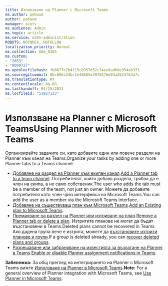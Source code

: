 ```yaml
---
title: Използване на Planner с Microsoft Teams
ms.author: pebaum
author: pebaum
manager: scotv
ms.audience: Admin
ms.topic: article
ms.service: o365-administration
ROBOTS: NOINDEX, NOFOLLOW
localization_priority: Normal
ms.collection: Adm_O365
ms.custom:
- "2653"
- "9000727"
ms.openlocfilehash: fb0677e7b4115cb957d32c74ee8ad6de954eb373
ms.sourcegitcommit: 8bc60ec34bc1e40685e3976576e04a2623f63a7c
ms.translationtype: MT
ms.contentlocale: bg-BG
ms.lasthandoff: 04/15/2021
ms.locfileid: "51827133"
---
```

# <a name="using-planner-with-microsoft-teams"></a><span data-ttu-id="5474c-102">Използване на Planner с Microsoft Teams</span><span class="sxs-lookup"><span data-stu-id="5474c-102">Using Planner with Microsoft Teams</span></span>

<span data-ttu-id="5474c-103">Организирайте задачите си, като добавите един или повече раздели на Planner към канал на Teams:</span><span class="sxs-lookup"><span data-stu-id="5474c-103">Organize your tasks by adding one or more Planner tabs to a Teams channel:</span></span> 

- <span data-ttu-id="5474c-104">[Добавяне на раздел на Planner към екипен канал](https://support.office.com/article/62798a9f-e8f7-4722-a700-27dd28a06ee0#bkmk_addaplannertabtoateamchannel).</span><span class="sxs-lookup"><span data-stu-id="5474c-104">[Add a Planner tab to a team channel](https://support.office.com/article/62798a9f-e8f7-4722-a700-27dd28a06ee0#bkmk_addaplannertabtoateamchannel).</span></span> <span data-ttu-id="5474c-105">Потребителят, който добавя раздела, трябва да е член на екипа, а не само собственик.</span><span class="sxs-lookup"><span data-stu-id="5474c-105">The user who adds the tab must be a member of the team, not just an owner.</span></span> <span data-ttu-id="5474c-106">Можете да добавите потребителя като член чрез интерфейса на Microsoft Teams.</span><span class="sxs-lookup"><span data-stu-id="5474c-106">You can add the user as a member via the Microsoft Teams interface.</span></span>
- <span data-ttu-id="5474c-107">[Добавяне на съществуващ план към Microsoft Teams](https://techcommunity.microsoft.com/t5/Planner-Blog/Bringing-a-Plan-into-Microsoft-Teams/ba-p/57463).</span><span class="sxs-lookup"><span data-stu-id="5474c-107">[Add an Existing plan to Microsoft Teams](https://techcommunity.microsoft.com/t5/Planner-Blog/Bringing-a-Plan-into-Microsoft-Teams/ba-p/57463).</span></span>
- <span data-ttu-id="5474c-108">[Премахване на раздел на Planner или изтриване на план](https://support.office.com/article/62798a9f-e8f7-4722-a700-27dd28a06ee0#bkmk_removeaplannertabordeleteaplan).</span><span class="sxs-lookup"><span data-stu-id="5474c-108">[Remove a Planner tab or delete a plan](https://support.office.com/article/62798a9f-e8f7-4722-a700-27dd28a06ee0#bkmk_removeaplannertabordeleteaplan).</span></span> <span data-ttu-id="5474c-109">Изтритите планове не могат да бъдат възстановени в Teams.</span><span class="sxs-lookup"><span data-stu-id="5474c-109">Deleted plans cannot be recovered in Teams.</span></span> <span data-ttu-id="5474c-110">Ако дадена група вече е изтрита, можете да [възстановите изтрити планове и групи](https://blogs.msdn.microsoft.com/brismith/2017/03/29/microsoft-planner-now-you-can-recover-deleted-plans-and-groups).</span><span class="sxs-lookup"><span data-stu-id="5474c-110">If a group is deleted already, you can [recover deleted plans and groups](https://blogs.msdn.microsoft.com/brismith/2017/03/29/microsoft-planner-now-you-can-recover-deleted-plans-and-groups).</span></span>
- <span data-ttu-id="5474c-111">[Разрешаване или забраняване на известията за възлагане на Planner в Teams](https://support.office.com/article/62798a9f-e8f7-4722-a700-27dd28a06ee0#bkmk_getplannerassignmentnotificationsinteams).</span><span class="sxs-lookup"><span data-stu-id="5474c-111">[Enable or disable Planner assignment notifications in Teams](https://support.office.com/article/62798a9f-e8f7-4722-a700-27dd28a06ee0#bkmk_getplannerassignmentnotificationsinteams).</span></span>

<span data-ttu-id="5474c-112">**Забележка:** За общ преглед на интегрирането на Planner с Microsoft Teams вижте [Използване на Planner в Microsoft Teams](https://support.office.com/article/62798a9f-e8f7-4722-a700-27dd28a06ee0).</span><span class="sxs-lookup"><span data-stu-id="5474c-112">**Note:** For a general overview of Planner integration with Microsoft Teams, see [Use Planner in Microsoft Teams](https://support.office.com/article/62798a9f-e8f7-4722-a700-27dd28a06ee0).</span></span>